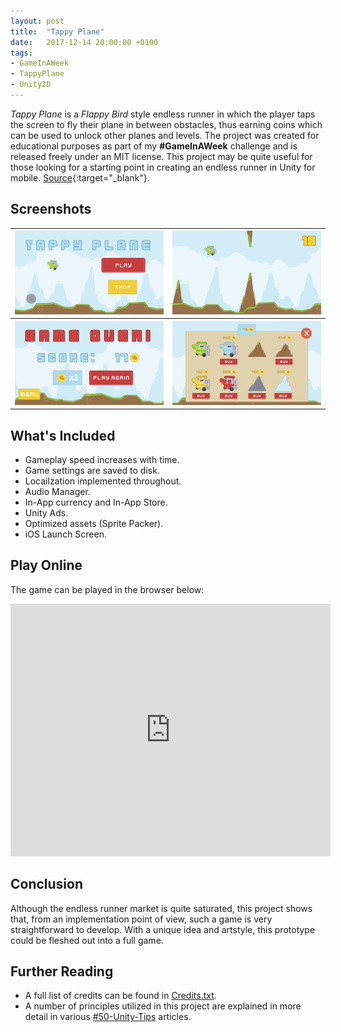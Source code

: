 ```yaml
---
layout: post
title:  "Tappy Plane"
date:   2017-12-14 20:00:00 +0100
tags:
- GameInAWeek
- TappyPlane
- Unity2D
---
```


*Tappy Plane* is a *Flappy Bird* style endless runner in which the player taps the screen to fly their plane in between obstacles, thus earning coins which can be used to unlock other planes and levels. The project was created for educational purposes as part of my **#GameInAWeek** challenge and is released freely under an MIT license. This project may be quite useful for those looking for a starting point in creating an endless runner in Unity for mobile. [Source](https://github.com/defuncart/game-in-a-week/tree/master/TappyPlane){:target="_blank"}.

## Screenshots

<table style="width:100%" cellspacing="5" cellpadding="5">
  <tr>
    <th><img src="https://raw.githubusercontent.com/defuncart/game-in-a-week/master/docs/assets/images/TappyPlane/screenshot1.png" style="width:100%"></th>
    <th><img src="https://raw.githubusercontent.com/defuncart/game-in-a-week/master/docs/assets/images/TappyPlane/screenshot2.png" style="width:100%"></th>
  </tr>
  <tr>
    <th><img src="https://raw.githubusercontent.com/defuncart/game-in-a-week/master/docs/assets/images/TappyPlane/screenshot3.png" style="width:100%"></th>
    <th><img src="https://raw.githubusercontent.com/defuncart/game-in-a-week/master/docs/assets/images/TappyPlane/screenshot4.png" style="width:100%"></th>
  </tr>
</table>
<p></p>

## [](#header-2)What's Included

* Gameplay speed increases with time.
* Game settings are saved to disk.
* Locailzation implemented throughout.
* Audio Manager.
* In-App currency and In-App Store.
* Unity Ads.
* Optimized assets (Sprite Packer).
* iOS Launch Screen.

## [](#header-2)Play Online

The game can be played in the browser below:

<iframe frameborder="0" src="https://itch.io/embed-upload/694144?color=808285" allowfullscreen="" width="512" height="404"></iframe>
<p></p>

## [](#header-2)Conclusion

Although the endless runner market is quite saturated, this project shows that, from an implementation point of view, such a game is very straightforward to develop. With a unique idea and artstyle, this prototype could be fleshed out into a full game.

## [](#header-2)Further Reading

* A full list of credits can be found in [Credits.txt](https://github.com/defuncart/game-in-a-week/blob/master/FlappyBird/Credits.txt).
* A number of principles utilized in this project are explained in more detail in various [#50-Unity-Tips](https://github.com/defuncart/50-unity-tips) articles.
